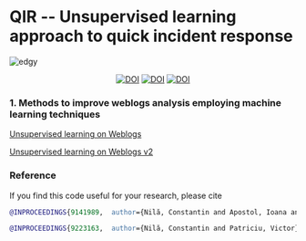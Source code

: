 # QIR -- Unsupervised learning approach to quick incident response

![edgy](https://github.com/ctinnil/QIR/assets/69745175/576a9b56-eb59-4220-99bb-93e84183e7ff)

<p align="center">
  <a href="https://doi.org/10.5281/zenodo.4915651"><img src="https://zenodo.org/badge/DOI/10.5281/zenodo.4915651.svg" alt="DOI"></a>
  <a href="https://doi.org/10.1109/COMM48946.2020.9141989"><img src="https://img.shields.io/badge/DOI-10.1109%2FCOMM48946.2020.9141989-blue" alt="DOI"></a>
  <a href="https://doi.org/10.1109/ECAI50035.2020.9223163"><img src="https://img.shields.io/badge/DOI-10.1109%2FECAI50035.2020.9223163-blue" alt="DOI"></a>
</p>

### 1. Methods to improve weblogs analysis employing machine learning techniques

[Unsupervised learning on Weblogs](https://github.com/ctinnil/QIR/blob/master/unsupervised-learning-on-web-logs.ipynb)

[Unsupervised learning on Weblogs v2](https://github.com/ctinnil/QIR/blob/master/unsupervised-learning-on-web-logs-v2.ipynb)

### Reference

If you find this code useful for your research, please cite

```BibTex
@INPROCEEDINGS{9141989,  author={Nilă, Constantin and Apostol, Ioana and Patriciu, Victor},  booktitle={2020 13th International Conference on Communications (COMM)},   title={Machine learning approach to quick incident response},   year={2020},  volume={},  number={},  pages={291-296},  doi={10.1109/COMM48946.2020.9141989}}
```
```BibTex
@INPROCEEDINGS{9223163,  author={Nilă, Constantin and Patriciu, Victor},  booktitle={2020 12th International Conference on Electronics, Computers and Artificial Intelligence (ECAI)},   title={Taking advantage of unsupervised learning in incident response},   year={2020},  volume={},  number={},  pages={1-6},  doi={10.1109/ECAI50035.2020.9223163}}
```
